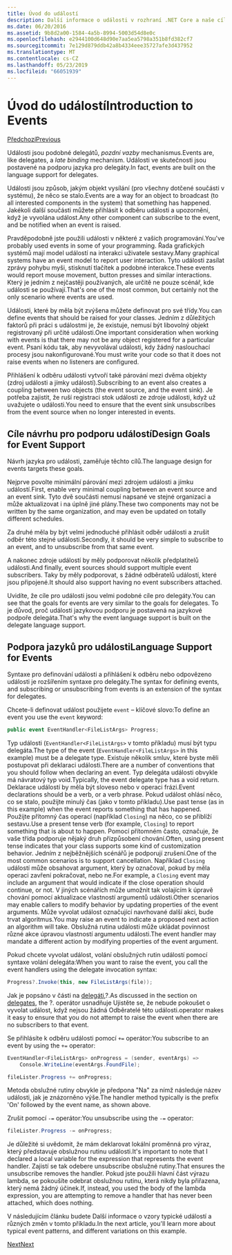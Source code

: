 ```yaml
---
title: Úvod do událostí
description: Další informace o události v rozhraní .NET Core a naše cíle návrhu jazyk pro události v tomto přehledu.
ms.date: 06/20/2016
ms.assetid: 9b8d2a00-1584-4a5b-8994-5003d54d8e0c
ms.openlocfilehash: e2944100d648d90e7aa5ea5798a351b8fd382cf7
ms.sourcegitcommit: 7e129d879ddb42a8b4334eee35727afe3d437952
ms.translationtype: MT
ms.contentlocale: cs-CZ
ms.lasthandoff: 05/23/2019
ms.locfileid: "66051939"
---
```

# <a name="introduction-to-events"></a><span data-ttu-id="6b375-103">Úvod do událostí</span><span class="sxs-lookup"><span data-stu-id="6b375-103">Introduction to Events</span></span>

[<span data-ttu-id="6b375-104">Předchozí</span><span class="sxs-lookup"><span data-stu-id="6b375-104">Previous</span></span>](delegates-patterns.md)

<span data-ttu-id="6b375-105">Události jsou podobné delegátů, *pozdní vazby* mechanismus.</span><span class="sxs-lookup"><span data-stu-id="6b375-105">Events are, like delegates, a *late binding* mechanism.</span></span> <span data-ttu-id="6b375-106">Události ve skutečnosti jsou postavené na podporu jazyka pro delegáty.</span><span class="sxs-lookup"><span data-stu-id="6b375-106">In fact, events are built on the language support for delegates.</span></span>

<span data-ttu-id="6b375-107">Události jsou způsob, jakým objekt vysílání (pro všechny dotčené součásti v systému), že něco se stalo.</span><span class="sxs-lookup"><span data-stu-id="6b375-107">Events are a way for an object to broadcast (to all interested components in the system) that something has happened.</span></span> <span data-ttu-id="6b375-108">Jakékoli další součásti můžete přihlásit k odběru události a upozorněni, když je vyvolána událost.</span><span class="sxs-lookup"><span data-stu-id="6b375-108">Any other component can subscribe to the event, and be notified when an event is raised.</span></span>

<span data-ttu-id="6b375-109">Pravděpodobně jste použili události v některé z vašich programování.</span><span class="sxs-lookup"><span data-stu-id="6b375-109">You've probably used events in some of your programming.</span></span> <span data-ttu-id="6b375-110">Řada grafických systémů mají model událostí na interakci uživatele sestavy.</span><span class="sxs-lookup"><span data-stu-id="6b375-110">Many graphical systems have an event model to report user interaction.</span></span> <span data-ttu-id="6b375-111">Tyto události zasílat zprávy pohybu myši, stisknutí tlačítek a podobné interakce.</span><span class="sxs-lookup"><span data-stu-id="6b375-111">These events would report mouse movement, button presses and similar interactions.</span></span> <span data-ttu-id="6b375-112">Který je jedním z nejčastěji používaných, ale určitě ne pouze scénář, kde události se používají.</span><span class="sxs-lookup"><span data-stu-id="6b375-112">That's one of the most common, but certainly not the only scenario where events are used.</span></span>

<span data-ttu-id="6b375-113">Události, které by měla být zvýšena můžete definovat pro své třídy.</span><span class="sxs-lookup"><span data-stu-id="6b375-113">You can define events that should be raised for your classes.</span></span> <span data-ttu-id="6b375-114">Jedním z důležitých faktorů při práci s událostmi je, že existuje, nemusí být libovolný objekt registrovaný při určité události.</span><span class="sxs-lookup"><span data-stu-id="6b375-114">One important consideration when working with events is that there may not be any object registered for a particular event.</span></span> <span data-ttu-id="6b375-115">Psaní kódu tak, aby nevyvolával události, kdy žádný naslouchací procesy jsou nakonfigurované.</span><span class="sxs-lookup"><span data-stu-id="6b375-115">You must write your code so that it does not raise events when no listeners are configured.</span></span>

<span data-ttu-id="6b375-116">Přihlášení k odběru události vytvoří také párování mezi dvěma objekty (zdroj události a jímky událostí).</span><span class="sxs-lookup"><span data-stu-id="6b375-116">Subscribing to an event also creates a coupling between two objects (the event source, and the event sink).</span></span> <span data-ttu-id="6b375-117">Je potřeba zajistit, že ruší registraci stok události ze zdroje události, když už uvažujete o události.</span><span class="sxs-lookup"><span data-stu-id="6b375-117">You need to ensure that the event sink unsubscribes from the event source when no longer interested in events.</span></span>

## <a name="design-goals-for-event-support"></a><span data-ttu-id="6b375-118">Cíle návrhu pro podporu událostí</span><span class="sxs-lookup"><span data-stu-id="6b375-118">Design Goals for Event Support</span></span>

<span data-ttu-id="6b375-119">Návrh jazyka pro události, zaměřuje těchto cílů.</span><span class="sxs-lookup"><span data-stu-id="6b375-119">The language design for events targets these goals.</span></span>

<span data-ttu-id="6b375-120">Nejprve povolte minimální párování mezi zdrojem události a jímku událostí.</span><span class="sxs-lookup"><span data-stu-id="6b375-120">First, enable very minimal coupling between an event source and an event sink.</span></span> <span data-ttu-id="6b375-121">Tyto dvě součásti nemusí napsané ve stejné organizaci a může aktualizovat i na úplně jiné plány.</span><span class="sxs-lookup"><span data-stu-id="6b375-121">These two components may not be written by the same organization, and may even be updated on totally different schedules.</span></span>

<span data-ttu-id="6b375-122">Za druhé měla by být velmi jednoduché přihlásit odběr události a zrušit odběr této stejné události.</span><span class="sxs-lookup"><span data-stu-id="6b375-122">Secondly, it should be very simple to subscribe to an event, and to unsubscribe from that same event.</span></span>

<span data-ttu-id="6b375-123">A nakonec zdroje událostí by měly podporovat několik předplatitelů události.</span><span class="sxs-lookup"><span data-stu-id="6b375-123">And finally, event sources should support multiple event subscribers.</span></span> <span data-ttu-id="6b375-124">Taky by měly podporovat, s žádné odběratelů událostí, které jsou připojené.</span><span class="sxs-lookup"><span data-stu-id="6b375-124">It should also support having no event subscribers attached.</span></span>

<span data-ttu-id="6b375-125">Uvidíte, že cíle pro události jsou velmi podobné cíle pro delegáty.</span><span class="sxs-lookup"><span data-stu-id="6b375-125">You can see that the goals for events are very similar to the goals for delegates.</span></span>
<span data-ttu-id="6b375-126">To je důvod, proč události jazykovou podporu je postavená na jazykové podpoře delegáta.</span><span class="sxs-lookup"><span data-stu-id="6b375-126">That's why the event language support is built on the delegate language support.</span></span>

## <a name="language-support-for-events"></a><span data-ttu-id="6b375-127">Podpora jazyků pro události</span><span class="sxs-lookup"><span data-stu-id="6b375-127">Language Support for Events</span></span>

<span data-ttu-id="6b375-128">Syntaxe pro definování události a přihlášení k odběru nebo odpovězeno události je rozšířením syntaxe pro delegáty.</span><span class="sxs-lookup"><span data-stu-id="6b375-128">The syntax for defining events, and subscribing or unsubscribing from events is an extension of the syntax for delegates.</span></span>

<span data-ttu-id="6b375-129">Chcete-li definovat událost použijete `event` – klíčové slovo:</span><span class="sxs-lookup"><span data-stu-id="6b375-129">To define an event you use the `event` keyword:</span></span>

```csharp
public event EventHandler<FileListArgs> Progress;
```

<span data-ttu-id="6b375-130">Typ události (`EventHandler<FileListArgs>` v tomto příkladu) musí být typu delegáta.</span><span class="sxs-lookup"><span data-stu-id="6b375-130">The type of the event (`EventHandler<FileListArgs>` in this example) must be a delegate type.</span></span> <span data-ttu-id="6b375-131">Existuje několik smluv, které byste měli postupovat při deklaraci události.</span><span class="sxs-lookup"><span data-stu-id="6b375-131">There are a number of conventions that you should follow when declaring an event.</span></span> <span data-ttu-id="6b375-132">Typ delegáta události obvykle má návratový typ void.</span><span class="sxs-lookup"><span data-stu-id="6b375-132">Typically, the event delegate type has a void return.</span></span>
<span data-ttu-id="6b375-133">Deklarace událostí by měla být sloveso nebo v operaci frázi.</span><span class="sxs-lookup"><span data-stu-id="6b375-133">Event declarations should be a verb, or a verb phrase.</span></span>
<span data-ttu-id="6b375-134">Pokud událost ohlásí něco, co se stalo, použijte minulý čas (jako v tomto příkladu).</span><span class="sxs-lookup"><span data-stu-id="6b375-134">Use past tense (as in this example) when the event reports something that has happened.</span></span> <span data-ttu-id="6b375-135">Použijte přítomný čas operací (například `Closing`) na něco, co se přiblíží sestavu.</span><span class="sxs-lookup"><span data-stu-id="6b375-135">Use a present tense verb (for example, `Closing`) to report something that is about to happen.</span></span> <span data-ttu-id="6b375-136">Pomocí přítomném často, označuje, že vaše třída podporuje nějaký druh přizpůsobení chování.</span><span class="sxs-lookup"><span data-stu-id="6b375-136">Often, using present tense indicates that your class supports some kind of customization behavior.</span></span> <span data-ttu-id="6b375-137">Jedním z nejběžnějších scénářů je podporují zrušení.</span><span class="sxs-lookup"><span data-stu-id="6b375-137">One of the most common scenarios is to support cancellation.</span></span> <span data-ttu-id="6b375-138">Například `Closing` událostí může obsahovat argument, který by označoval, pokud by měla operaci zavření pokračovat, nebo ne.</span><span class="sxs-lookup"><span data-stu-id="6b375-138">For example, a `Closing` event may include an argument that would indicate if the close operation should continue, or not.</span></span>  <span data-ttu-id="6b375-139">V jiných scénářích může umožnit tak volajícím k úpravě chování pomocí aktualizace vlastností argumentů události.</span><span class="sxs-lookup"><span data-stu-id="6b375-139">Other scenarios may enable callers to modify behavior by updating properties of the event arguments.</span></span> <span data-ttu-id="6b375-140">Může vyvolat událost označující navrhované další akci, bude trvat algoritmus.</span><span class="sxs-lookup"><span data-stu-id="6b375-140">You may raise an event to indicate a proposed next action an algorithm will take.</span></span> <span data-ttu-id="6b375-141">Obslužná rutina události může ukládat povinnost různé akce úpravou vlastností argumentu události.</span><span class="sxs-lookup"><span data-stu-id="6b375-141">The event handler may mandate a different action by modifying  properties of the event argument.</span></span>

<span data-ttu-id="6b375-142">Pokud chcete vyvolat událost, volání obslužných rutin událostí pomocí syntaxe volání delegáta:</span><span class="sxs-lookup"><span data-stu-id="6b375-142">When you want to raise the event, you call the event handlers using the delegate invocation syntax:</span></span>

```csharp
Progress?.Invoke(this, new FileListArgs(file));
```

<span data-ttu-id="6b375-143">Jak je popsáno v části na [delegáti](delegates-patterns.md),?.</span><span class="sxs-lookup"><span data-stu-id="6b375-143">As discussed in the section on [delegates](delegates-patterns.md), the ?.</span></span>
<span data-ttu-id="6b375-144">operátor usnadňuje Ujistěte se, že nebude pokoušet o vyvolat událost, když nejsou žádná Odběratelé této události.</span><span class="sxs-lookup"><span data-stu-id="6b375-144">operator makes it easy to ensure that you do not attempt to raise the event when there are no subscribers to that event.</span></span>
 
<span data-ttu-id="6b375-145">Se přihlásíte k odběru události pomocí `+=` operátor:</span><span class="sxs-lookup"><span data-stu-id="6b375-145">You subscribe to an event by using the `+=` operator:</span></span>

```csharp
EventHandler<FileListArgs> onProgress = (sender, eventArgs) => 
    Console.WriteLine(eventArgs.FoundFile);

fileLister.Progress += onProgress;
```

<span data-ttu-id="6b375-146">Metoda obslužné rutiny obvykle je předpona "Na" za nímž následuje název události, jak je znázorněno výše.</span><span class="sxs-lookup"><span data-stu-id="6b375-146">The handler method typically is the prefix 'On' followed by the event name, as shown above.</span></span>

<span data-ttu-id="6b375-147">Zrušit pomocí `-=` operátor:</span><span class="sxs-lookup"><span data-stu-id="6b375-147">You unsubscribe using the `-=` operator:</span></span>

```csharp
fileLister.Progress -= onProgress;
```

<span data-ttu-id="6b375-148">Je důležité si uvědomit, že mám deklarovat lokální proměnná pro výraz, který představuje obslužnou rutinu události.</span><span class="sxs-lookup"><span data-stu-id="6b375-148">It's important to note that I declared a local variable for the expression that represents the event handler.</span></span> <span data-ttu-id="6b375-149">Zajistí se tak odebere unsubscribe obslužné rutiny.</span><span class="sxs-lookup"><span data-stu-id="6b375-149">That ensures the unsubscribe removes the handler.</span></span>
<span data-ttu-id="6b375-150">Pokud jste použili hlavní část výrazu lambda, se pokoušíte odebrat obslužnou rutinu, která nikdy byla přiřazena, který nemá žádný účinek.</span><span class="sxs-lookup"><span data-stu-id="6b375-150">If, instead, you used the body of the lambda expression, you are attempting to remove a handler that has never been attached, which does nothing.</span></span>

<span data-ttu-id="6b375-151">V následujícím článku budete Další informace o vzory typické událostí a různých změn v tomto příkladu.</span><span class="sxs-lookup"><span data-stu-id="6b375-151">In the next article, you'll learn more about typical event patterns, and different variations on this example.</span></span>

[<span data-ttu-id="6b375-152">Next</span><span class="sxs-lookup"><span data-stu-id="6b375-152">Next</span></span>](event-pattern.md)
